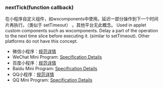###  nextTick(function callback)
在小程序自定义组件，如wxcomponents中使用。延迟一部分操作到下一个时间片再执行。（类似于 setTimeout） 。其他平台无此概念。
Used in applet custom components such as wxcomponents. Delay a part of the operation to the next time slice before executing it. (similar to setTimeout). Other platforms do not have this concept.

- 微信小程序：[规范详情](https://developers.weixin.qq.com/miniprogram/dev/api/wx.nextTick.html)
- WeChat Mini Program: [Specification Details](https://developers.weixin.qq.com/miniprogram/dev/api/wx.nextTick.html)
- 百度小程序：[规范详情](https://smartprogram.baidu.com/docs/develop/api/custom_component/#swan-nextTick/)
- Baidu Mini Program: [Specification Details](https://smartprogram.baidu.com/docs/develop/api/custom_component/#swan-nextTick/)
- QQ小程序：[规范详情](https://q.qq.com/wiki/develop/miniprogram/API/interface/interface_nexttick.html#qq-nexttick)
- QQ Mini Program: [Specification Details](https://q.qq.com/wiki/develop/miniprogram/API/interface/interface_nexttick.html#qq-nexttick)
